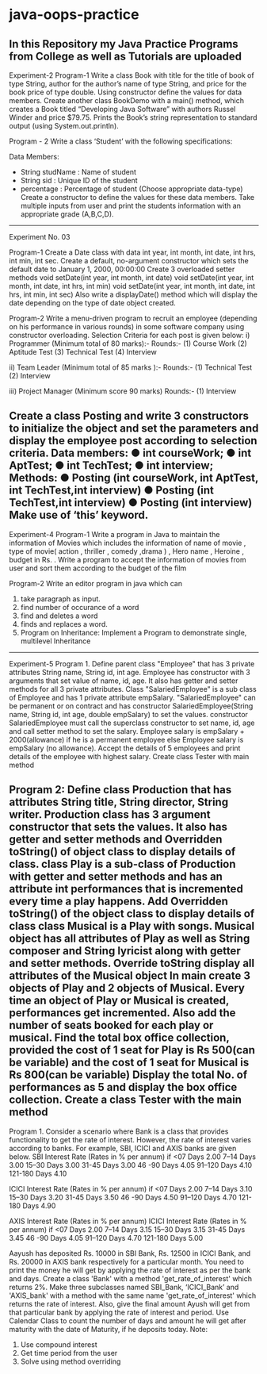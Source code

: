# java-oops-practice
In this Repository my Java Practice Programs from College as well as Tutorials are uploaded 
------------------------------------------------------------------------------------------------------------------------------------------------------------------------------------------------------------------------------------------------------------------------------------------------------------------------------------------------------------------------------------------------------------------------------------------------------------------------------------------------------

Experiment-2
Program-1
Write a class Book with title for the title of book of type String, author for the author’s name of type String, and price for the book price of type double. Using constructor define the values for data members. Create another class BookDemo with a main() method, which creates a Book titled “Developing Java Software” with authors Russel Winder and price $79.75. Prints the Book’s string representation to standard output (using System.out.println).

Program - 2
Write a class ‘Student’ with the following specifications:

Data Members:
- String studName : Name of student
- String sid : Unique ID of the student
- percentage : Percentage of student (Choose appropriate data-type)
Create a constructor to define the values for these data members. Take multiple inputs from user and print the students information with an appropriate grade (A,B,C,D).
------------------------------------------------------------------------------------------------------------------------------------------------------------------------------------------------------------------------------------------------------------------------------------------------------------------------------------------------------------------------------------------------------------------------------------------------------------------------------------------------------

Experiment No. 03

Program-1
Create a Date class with data int year, int month, int date,  int hrs, int min, int sec. Create a default, no-argument constructor which sets the default date to January 1, 2000, 00:00:00 Create 3 overloaded setter methods 
void setDate(int year, int month, int date)
void setDate(int year, int month, int date, int hrs, int min)
void setDate(int year, int month, int date, int hrs, int min, int sec)
Also write a displayDate() method which will display the date depending on the type of date object created.

Program-2
Write a menu-driven program to recruit an employee (depending on his performance in various rounds) in some software company using constructor overloading.
Selection Criteria for each post is given below:
i) Programmer (Minimum total of 80 marks):-
Rounds:-
(1) Course Work
(2) Aptitude Test
(3) Technical Test
(4) Interview

ii) Team Leader (Minimum total of 85 marks ):-
Rounds:-
(1) Technical Test
(2) Interview

iii) Project Manager (Minimum score 90 marks)
Rounds:-
(1) Interview

Create a class Posting and write 3 constructors to initialize the object and set the parameters
and display the employee post according to selection criteria.
Data members:
● int courseWork;
● int AptTest;
● int TechTest;
● int interview;
Methods:
● Posting (int courseWork, int AptTest, int TechTest,int interview)
● Posting (int TechTest,int interview)
● Posting (int interview)
Make use of ‘this’ keyword.
------------------------------------------------------------------------------------------------------------------------------------------------------------------------------------------------------------------------------------------------------------------------------------------------------------------------------------------------------------------------------------------------------------------------------------------------------------------------------------------------------

Experiment-4
Program-1
Write a program in Java to maintain the information of Movies which includes the information of name of movie , type of movie( action , thriller , comedy ,drama ) , Hero name , Heroine , budget in Rs. . Write a program to accept the information of movies from user and sort them according to the budget of the film

Program-2
Write an editor program in java which can
1. take paragraph as input.
2. find number of occurance of a word
3. find and deletes a word
4. finds and replaces a word.
5.  Program on Inheritance: Implement a Program to demonstrate single, multilevel Inheritance
------------------------------------------------------------------------------------------------------------------------------------------------------------------------------------------------------------------------------------------------------------------------------------------------------------------------------------------------------------------------------------------------------------------------------------------------------------------------------------------------------

Experiment-5
Program 1. Define parent class "Employee" that has 3 private attributes String name, String id, int age.
Employee has constructor with 3 arguments that set value of name, id, age. It also has getter and setter methods for all 3 private attributes.
Class "SalariedEmployee" is a sub class of Employee and has 1 private attribute empSalary. "SalariedEmployee" can be permanent or on contract and has constructor SalariedEmployee(String name, String id, int age, double empSalary) to set the values.
constructor SalariedEmployee must call the superclass constructor to set name, id, age and call setter method to set the salary.
Employee salary is empSalary + 2000(allowance) if he is a permanent employee else Employee salary is empSalary (no allowance).
Accept the details of 5 employees and print details of the employee with highest salary.
Create class Tester with main method

Program 2: Define class Production that has attributes String title, String director, String writer. Production class has 3 argument constructor that sets the values. It also has getter and setter methods and Overridden toString() of object class  to display details of class.
class Play is a sub-class of Production with getter and setter methods and has an attribute int performances that is incremented every time a play happens. Add Overridden toString() of the object class to display details of class
class Musical is a Play with songs. Musical object has all attributes of Play as well as String composer and String lyricist along with getter and setter methods. Override toString display all attributes of the Musical object
In main create 3 objects of Play and 2 objects of Musical. Every time an object of Play or Musical is created, performances get incremented.  Also add the number of seats booked for each play or musical.
Find the total box office collection, provided the cost of 1 seat for Play is Rs 500(can be variable) and the cost of 1 seat for Musical is Rs 800(can be variable)
Display the total No. of performances as 5 and display the box office collection.
Create a class Tester with the main method
------------------------------------------------------------------------------------------------------------------------------------------------------------------------------------------------------------------------------------------------------------------------------------------------------------------------------------------------------------------------------------------------------------------------------------------------------------------------------------------------------
Program 1.  Consider a scenario where Bank is a class that provides functionality to get the rate of interest. However, the rate of interest varies according to banks. For example, SBI, ICICI and AXIS banks are given below.
SBI  Interest Rate (Rates in % per annum)
  if <07 Days 2.00
    7–14 Days 3.00
   15–30 Days 3.00
   31-45 Days 3.00
  46 -90 Days 4.05
  91–120 Days 4.10
121-180 Days  4.10

ICICI  Interest Rate (Rates in % per annum)
if <07 Days 2.00
    7–14 Days 3.10
   15–30 Days 3.20
   31-45 Days 3.50
  46 -90 Days 4.50
  91–120 Days 4.70
121-180 Days  4.90

AXIS Interest Rate (Rates in % per annum)
ICICI  Interest Rate (Rates in % per annum)
if <07 Days 2.00
    7–14 Days 3.15
   15–30 Days 3.15
   31-45 Days 3.45
  46 -90 Days 4.05
  91–120 Days 4.70
121-180 Days  5.00

Aayush has deposited Rs. 10000 in SBI Bank,  Rs. 12500 in ICICI Bank, and Rs. 20000 in AXIS bank respectively for a particular month.
You need to print the money he will get by applying the rate of interest as per the bank and days.
Create a class 'Bank' with a method 'get_rate_of_interest' which returns 2%.
Make three subclasses named  SBI_Bank, ‘ICICI_Bank’ and 'AXIS_bank' with a method with the same name 'get_rate_of_interest' which returns the rate of interest.
Also, give the final amount Ayush will get from that particular bank by applying the rate of interest and period. Use Calendar Class to count the number of days and amount he will get after maturity with the date of Maturity, if he deposits today.
Note:
1.  Use compound interest
2. Get time period from the user
3. Solve using method overriding
